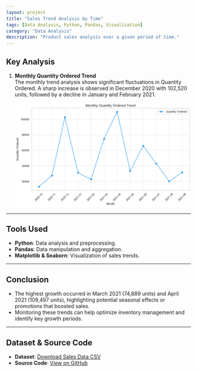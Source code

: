 ```yaml
---
layout: project
title: "Sales Trend Analysis by Time"
tags: [Data Analysis, Python, Pandas, Visualization]
category: "Data Analysis"
description: "Product sales analysis over a given period of time."
---
```


## Key Analysis  

1. **Monthly Quantity Ordered Trend**  
   The monthly trend analysis shows significant fluctuations in Quantity Ordered. A sharp increase is observed in December 2020 with 102,520 units, followed by a decline in January and February 2021.

   ![Sales Trends](../../assets/images/ordered_month.PNG)

---

## Tools Used  
- **Python**: Data analysis and preprocessing.  
- **Pandas**: Data manipulation and aggregation.  
- **Matplotlib & Seaborn**: Visualization of sales trends.

---

## Conclusion
- The highest growth occurred in March 2021 (74,889 units) and April 2021 (109,497 units), highlighting potential seasonal effects or promotions that boosted sales.  
- Monitoring these trends can help optimize inventory management and identify key growth periods.

---

## Dataset & Source Code  
- **Dataset**: [Download Sales Data CSV](../../assets/data/sales.csv)  
- **Source Code**: [View on GitHub](https://github.com/hanif-dev/sales-analysis)
